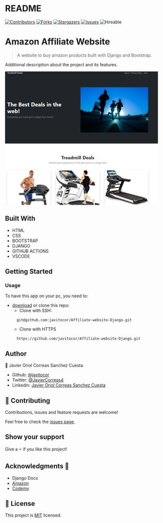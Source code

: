 # README
<!--
This README would normally document whatever steps are necessary to get the
application up and running.

Things you may want to c<!--
*** Thanks for checking out this README Template. If you have a suggestion that would
*** make this better, please fork the repo and create a pull request or simply open
*** an issue with the tag "enhancement".
*** Thanks again! Now go create something AMAZING! :D
-->

<!-- PROJECT SHIELDS -->
<!--
*** I'm using markdown "reference style" links for readability.
*** Reference links are enclosed in brackets [ ] instead of parentheses ( ).
*** See the bottom of this document for the declaration of the reference variables
*** for contributors-url, forks-url, etc. This is an optional, concise syntax you may use.
*** https://www.markdownguide.org/basic-syntax/#reference-style-links
-->
[![Contributors][contributors-shield]][contributors-url] 
[![Forks][forks-shield]][forks-url] 
[![Stargazers][stars-shield]][stars-url] 
[![Issues][issues-shield]][issues-url] 
![Hireable](https://cdn.rawgit.com/hiendv/hireable/master/styles/default/yes.svg) 

# Amazon Affiliate Website

>  A website to buy amazon products built with Django and Bootstrap.

Additional description about the project and its features.


![screenshot](./assets/screenshot.png)


## Built With

- HTML 
- CSS
- BOOTSTRAP
- DJANGO
- GITHUB ACTIONS
- VSCODE

## Getting Started
### Usage
To have this app on your pc, you need to:
* [download](https://github.com/javitocor/Affiliate-website-Django/archive/main.zip) or clone this repo:
  - Clone with SSH:
  ```
    git@github.com:javitocor/Affiliate-website-Django.git
  ```
  - Clone with HTTPS
  ```
    https://github.com/javitocor/Affiliate-website-Django.git
  ```

## Author

👤 Javier Oriol Correas Sanchez Cuesta 
- Github: [@javitocor](https://github.com/javitocor) 
- Twitter: [@JavierCorreas4](https://twitter.com/JavierCorreas4) 
- Linkedin: [Javier Oriol Correas Sanchez Cuesta](https://www.linkedin.com/in/javier-correas-sanchez-cuesta-15289482/) 

## 🤝 Contributing

Contributions, issues and feature requests are welcome!

Feel free to check the [issues page](https://github.com/javitocor/Affiliate-website-Django/issues).

## Show your support

Give a ⭐️ if you like this project!

## Acknowledgments 🚀

- Django Docs
- [Amazon](https://www.amazon.com)
- [Codemy](https://www.codemy.com)

## 📝 License

This project is [MIT](lic.url) licensed.

<!-- MARKDOWN LINKS & IMAGES -->
<!-- https://www.markdownguide.org/basic-syntax/#reference-style-links -->
[contributors-shield]: https://img.shields.io/github/contributors/javitocor/Affiliate-website-Django.svg?style=flat-square
[contributors-url]: https://github.com/javitocor/Affiliate-website-Django/graphs/contributors
[forks-shield]: https://img.shields.io/github/forks/javitocor/Affiliate-website-Django.svg?style=flat-square
[forks-url]: https://github.com/javitocor/Affiliate-website-Django/network/members
[stars-shield]: https://img.shields.io/github/stars/javitocor/Affiliate-website-Django.svg?style=flat-square
[stars-url]: https://github.com/javitocor/Affiliate-website-Django/stargazers
[issues-shield]: https://img.shields.io/github/issues/javitocor/Affiliate-website-Django.svg?style=flat-square
[issues-url]: https://github.com/javitocor/Affiliate-website-Django/issuesover:
